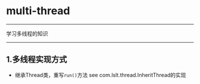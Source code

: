 # multi-thread

---
学习多线程的知识

---

## 1.多线程实现方式

- 继承Thread类，重写```run()```方法 
    see com.lslt.thread.InheritThread的实现
    